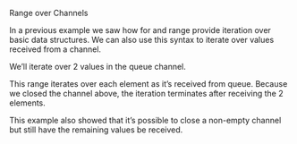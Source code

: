 Range over Channels

In a previous example we saw how for and range provide iteration over basic data structures. We can also use this syntax to iterate over values received from a channel.
	

We’ll iterate over 2 values in the queue channel.
	
This range iterates over each element as it’s received from queue. Because we closed the channel above, the iteration terminates after receiving the 2 elements.
	
This example also showed that it’s possible to close a non-empty channel but still have the remaining values be received.
